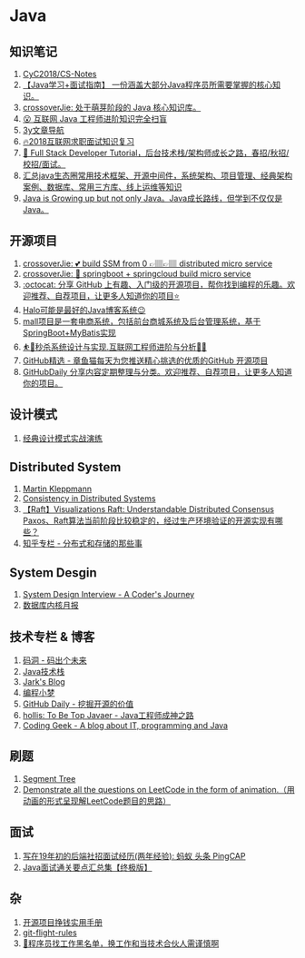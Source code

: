 # Java

## 知识笔记
  1. [CyC2018/CS-Notes](https://github.com/CyC2018/CS-Notes)</br>
  2. [【Java学习+面试指南】 一份涵盖大部分Java程序员所需要掌握的核心知识。](https://github.com/Snailclimb/JavaGuide)</br>
  3. [crossoverJie: 处于萌芽阶段的 Java 核心知识库。](https://github.com/crossoverJie/JCSprout)</br>
  4. [😮 互联网 Java 工程师进阶知识完全扫盲](https://github.com/doocs/advanced-java)
  5. [3y文章导航](https://github.com/ZhongFuCheng3y/3y)
  6. [🔥2018互联网求职面试知识复习](https://github.com/it-interview/EasyJob)
  7. [🚀 Full Stack Developer Tutorial，后台技术栈/架构师成长之路，春招/秋招/校招/面试。](https://github.com/frank-lam/fullstack-tutorial)
  8. [汇总java生态圈常用技术框架、开源中间件，系统架构、项目管理、经典架构案例、数据库、常用三方库、线上运维等知识](https://github.com/aalansehaiyang/technology-talk)
  9. [Java is Growing up but not only Java。Java成长路线，但学到不仅仅是Java。](https://github.com/javagrowing/JGrowing)

## 开源项目
  1. [crossoverJie: 💕 build SSM from 0 👉🏽👉🏽 distributed micro service](https://github.com/crossoverJie/SSM)
  2. [crossoverJie: 👬 springboot + springcloud build micro service](https://github.com/crossoverJie/springboot-cloud)
  3. [:octocat: 分享 GitHub 上有趣、入门级的开源项目，帮你找到编程的乐趣。欢迎推荐、自荐项目，让更多人知道你的项目⭐️](https://github.com/521xueweihan/HelloGitHub)
  4. [Halo可能是最好的Java博客系统😉](https://github.com/ruibaby/halo)
  5. [mall项目是一套电商系统，包括前台商城系统及后台管理系统，基于SpringBoot+MyBatis实现](https://github.com/macrozheng/mall)
  6. [⛹️🐘秒杀系统设计与实现.互联网工程师进阶与分析🙋🐓](https://github.com/qiurunze123/miaosha)
  7. [GitHub精选 - 章鱼猫每天为您推送精心挑选的优质的GitHub 开源项目](https://zhuanlan.zhihu.com/githubdaily)
  8. [GitHubDaily 分享内容定期整理与分类。欢迎推荐、自荐项目，让更多人知道你的项目。](https://github.com/GitHubDaily/GitHubDaily)


## 设计模式
  1. [经典设计模式实战演练](https://gitbook.cn/gitchat/column/5b1e3647294fb04d7c22b783#catalog)</br>
  

## Distributed System
  1. [Martin Kleppmann](martin.kleppmann.com)
  2. [Consistency in Distributed Systems](https://mwhittaker.github.io/consistency_in_distributed_systems/)</br>
  3. [【Raft】Visualizations Raft: Understandable Distributed Consensus](http://thesecretlivesofdata.com/raft/)</br>
     [Paxos、Raft算法当前阶段比较稳定的，经过生产环境验证的开源实现有哪些？](https://www.zhihu.com/question/53344734)
  4. [知乎专栏 - 分布式和存储的那些事](https://zhuanlan.zhihu.com/distributed-storage)
  
## System Desgin 
  1. [System Design Interview - A Coder's Journey](http://www.acodersjourney.com/tag/system-design-interviews/)
  2. [数据库内核月报](http://mysql.taobao.org/monthly/)

## 技术专栏 & 博客
  1. [码洞 - 码出个未来](https://zhuanlan.zhihu.com/codehole)
  2. [Java技术栈](https://www.zhihu.com/people/itroad/activities)
  3. [Jark's Blog](wuchong.me/archives/)
  4. [编程小梦](https://blog.bcmeng.com/)
  5. [GitHub Daily - 挖掘开源的价值](https://www.zhihu.com/people/githubdaily/activities)
  6. [hollis: To Be Top Javaer - Java工程师成神之路](https://github.com/hollischuang/toBeTopJavaer)
  7. [Coding Geek - A blog about IT, programming and Java](coding-geek.com)

## 刷题
  1. [Segment Tree](https://jackalsin.gitbooks.io/algorithm/content/Topic/segment-tree.html)
  2. [Demonstrate all the questions on LeetCode in the form of animation.（用动画的形式呈现解LeetCode题目的思路）](https://github.com/MisterBooo/LeetCodeAnimation)

## 面试
  1. [写在19年初的后端社招面试经历(两年经验): 蚂蚁 头条 PingCAP](https://aylei.github.io/blog/interview-experience/)
  2. [Java面试通关要点汇总集【终极版】](http://blog.720ui.com/2018/java_interview_final/?from=groupmessage&isappinstalled=0)
  
  
## 杂
  1. [开源项目挣钱实用手册](https://github.com/wizicer/FinancialSupportForOpenSource)
  2. [git-flight-rules](https://github.com/k88hudson/git-flight-rules)
  3. [🙈程序员找工作黑名单，换工作和当技术合伙人需谨慎啊](https://github.com/shengxinjing/programmer-job-blacklist)
